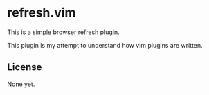 # refresh.vim

This is a simple browser refresh plugin.

This plugin is my attempt to understand how vim plugins are written.

## License

None yet.
